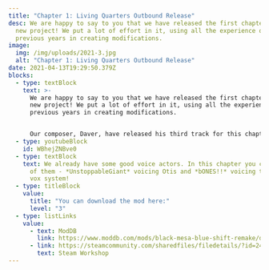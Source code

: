 ```yaml
---
title: "Chapter 1: Living Quarters Outbound Release"
desc: We are happy to say to you that we have released the first chapter of our
  new project! We put a lot of effort in it, using all the experience of
  previous years in creating modifications.
image:
  img: /img/uploads/2021-3.jpg
  alt: "Chapter 1: Living Quarters Outbound Release"
date: 2021-04-13T19:29:50.379Z
blocks:
  - type: textBlock
    text: >-
      We are happy to say to you that we have released the first chapter of our
      new project! We put a lot of effort in it, using all the experience of
      previous years in creating modifications. 


      Our composer, Daver, have released his third track for this chapter on Youtube!
  - type: youtubeBlock
    id: WBhejZNBve0
  - type: textBlock
    text: We already have some good voice actors. In this chapter you can hear some
      of them - *UnstoppableGiant* voicing Otis and *bONES!!* voicing the tram
      vox system!
  - type: titleBlock
    value:
      title: "You can download the mod here:"
      level: "3"
  - type: listLinks
    value:
      - text: ModDB
        link: https://www.moddb.com/mods/black-mesa-blue-shift-remake/downloads/black-mesa-blue-shift-chapter-1-living-quarters-outbound
      - link: https://steamcommunity.com/sharedfiles/filedetails/?id=2424633574
        text: Steam Workshop
---
```

